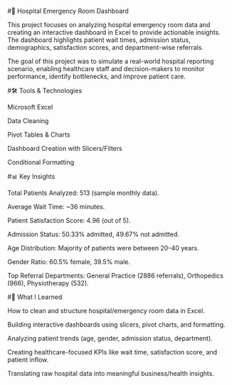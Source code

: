 #🏥 Hospital Emergency Room Dashboard

This project focuses on analyzing hospital emergency room data and creating an interactive dashboard in Excel to provide actionable insights. The dashboard highlights patient wait times, admission status, demographics, satisfaction scores, and department-wise referrals.

The goal of this project was to simulate a real-world hospital reporting scenario, enabling healthcare staff and decision-makers to monitor performance, identify bottlenecks, and improve patient care.

#🛠️ Tools & Technologies

Microsoft Excel

Data Cleaning

Pivot Tables & Charts

Dashboard Creation with Slicers/Filters

Conditional Formatting

#📊 Key Insights

Total Patients Analyzed: 513 (sample monthly data).

Average Wait Time: ~36 minutes.

Patient Satisfaction Score: 4.96 (out of 5).

Admission Status: 50.33% admitted, 49.67% not admitted.

Age Distribution: Majority of patients were between 20–40 years.

Gender Ratio: 60.5% female, 39.5% male.

Top Referral Departments: General Practice (2886 referrals), Orthopedics (966), Physiotherapy (532).

#📖 What I Learned

How to clean and structure hospital/emergency room data in Excel.

Building interactive dashboards using slicers, pivot charts, and formatting.

Analyzing patient trends (age, gender, admission status, department).

Creating healthcare-focused KPIs like wait time, satisfaction score, and patient inflow.

Translating raw hospital data into meaningful business/health insights.
